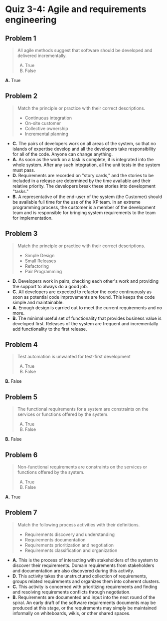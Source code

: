 <style type="text/css">ol { list-style-type: upper-alpha; }</style>

# Quiz 3-4: Agile and requirements engineering

## Problem 1

> All agile methods suggest that software should be developed and delivered
  incrementally.
>
> 1. True
> 1. False

**A.** True

## Problem 2

> Match the principle or practice with their correct descriptions.
>
> - Continuous integration
> - On-site customer
> - Collective ownership
> - Incremental planning

- **C.** The pairs of developers work on all areas of the system, so that no
  islands of expertise develop and all the developers take responsibility for
  all of the code. Anyone can change anything.
- **A.** As soon as the work on a task is complete, it is integrated into the
  whole system. After any such integration, all the unit tests in the system
  must pass.
- **D.** Requirements are recorded on "story cards," and the stories to be
  included in a release are determined by the time available and their relative
  priority. The developers break these stories into development "tasks."
- **B.** A representative of the end-user of the system (the Customer) should be
  available full time for the use of the XP team. In an extreme programming
  process, the customer is a member of the development team and is responsible
  for bringing system requirements to the team for implementation.

## Problem 3

> Match the principle or practice with their correct descriptions.
>
> - Simple Design
> - Small Releases
> - Refactoring
> - Pair Programming

- **D.** Developers work in pairs, checking each other's work and providing the
  support to always do a good job.
- **C.** All developers are expected to refactor the code continuously as soon
  as potential code improvements are found. This keeps the code simple and
  maintainable.
- **A.** Enough design is carried out to meet the current requirements and no
  more.
- **B.** The minimal useful set of functionality that provides business value is
  developed first. Releases of the system are frequent and incrementally add
  functionality to the first release.

## Problem 4

> Test automation is unwanted for test-first development
>
> 1. True
> 1. False

**B.** False

## Problem 5

> The functional requirements for a system are constraints on the services or
  functions offered by the system.
>
> 1. True
> 1. False

**B.** False

## Problem 6

> Non-functional requirements are constraints on the services or functions
  offered by the system.
>
> 1. True
> 1. False

**A.** True

## Problem 7

> Match the following process activities with their definitions.
>
> - Requirements discovery and understanding
> - Requirements documentation
> - Requirements prioritization and negotiation
> - Requirements classification and organization

- **A.** This is the process of interacting with stakeholders of the system to
  discover their requirements. Domain requirements from stakeholders and
  documentation are also discovered during this activity.
- **D.** This activity takes the unstructured collection of requirements, groups
  related requirements and organizes them into coherent clusters.
- **C.** This activity is concerned with prioritizing requirements and finding
  and resolving requirements conflicts through negotiation.
- **B.** Requirements are documented and input into the next round of the
  spiral. An early draft of the software requirements documents may be produced
  at this stage, or the requirements may simply be maintained informally on
  whiteboards, wikis, or other shared spaces.
